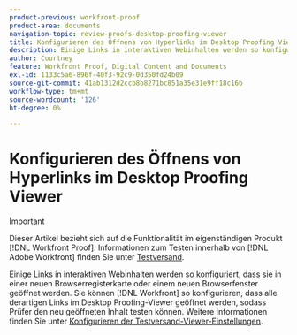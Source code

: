 ```yaml
---
product-previous: workfront-proof
product-area: documents
navigation-topic: review-proofs-desktop-proofing-viewer
title: Konfigurieren des Öffnens von Hyperlinks im Desktop Proofing Viewer
description: Einige Links in interaktiven Webinhalten werden so konfiguriert, dass sie in einer neuen Browserregisterkarte oder einem neuen Browserfenster geöffnet werden. Sie können [!DNL Workfront] so konfigurieren, dass alle diese Links im Desktop Proofing-Viewer geöffnet werden, damit Prüfer den neu geöffneten Inhalt testen können. Weitere Informationen finden Sie unter Konfigurieren von Testversand-Viewer-Einstellungen .
author: Courtney
feature: Workfront Proof, Digital Content and Documents
exl-id: 1133c5a6-896f-40f3-92c9-0d350fd24b09
source-git-commit: 41ab1312d2ccb8b8271bc851a35e31e9ff18c16b
workflow-type: tm+mt
source-wordcount: '126'
ht-degree: 0%

---
```


# Konfigurieren des Öffnens von Hyperlinks im Desktop Proofing Viewer

>[!IMPORTANT]
>
>Dieser Artikel bezieht sich auf die Funktionalität im eigenständigen Produkt [!DNL Workfront Proof]. Informationen zum Testen innerhalb von [!DNL Adobe Workfront] finden Sie unter [Testversand](../../../review-and-approve-work/proofing/proofing.md).

Einige Links in interaktiven Webinhalten werden so konfiguriert, dass sie in einer neuen Browserregisterkarte oder einem neuen Browserfenster geöffnet werden. Sie können [!DNL Workfront] so konfigurieren, dass alle derartigen Links im Desktop Proofing-Viewer geöffnet werden, sodass Prüfer den neu geöffneten Inhalt testen können. Weitere Informationen finden Sie unter [Konfigurieren der Testversand-Viewer-Einstellungen](../../../review-and-approve-work/proofing/reviewing-proofs-within-workfront/configure-proofing-viewer-settings.md).
